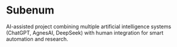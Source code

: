 # Subenum
AI-assisted project combining multiple artificial intelligence systems (ChatGPT, AgnesAI, DeepSeek) with human integration for smart automation and research.
